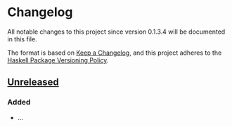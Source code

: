 # Changelog
All notable changes to this project since version 0.1.3.4 will be documented in this file.

The format is based on [Keep a Changelog](https://keepachangelog.com/en/1.0.0/),
and this project adheres to the [Haskell Package Versioning Policy](https://pvp.haskell.org/).

## [Unreleased]
### Added
- ...

[Unreleased]: https://github.com/chris-martin/loc/compare/0.1.3.4...HEAD
